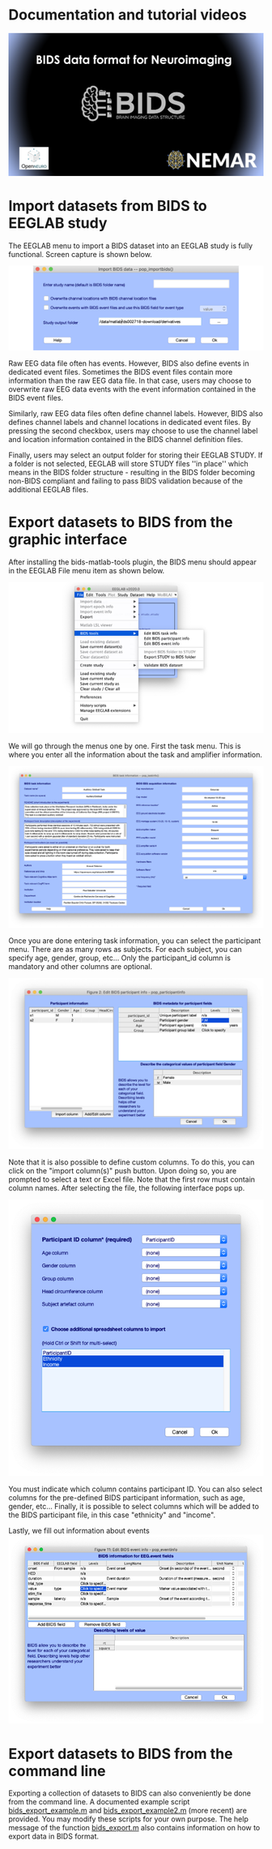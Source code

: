 # Documentation and tutorial videos

[![](BIDS_doc1.png)](https://www.youtube.com/watch?v=du9waxN5Wcc)

# Import datasets from BIDS to EEGLAB study

The EEGLAB menu to import a BIDS dataset into an EEGLAB study is fully functional. Screen capture is shown below.

![pop_importbids.m interface](pop_importbids.png)

Raw EEG data file often has events. However, BIDS also define events in dedicated event files. Sometimes the BIDS event files contain more information than the raw EEG data file. In that case, users may choose to overwrite raw EEG data events with the event information contained in the BIDS event files.

Similarly, raw EEG data files often define channel labels. However, BIDS also defines channel labels and channel locations in dedicated event files. By pressing the second checkbox, users may choose to use the channel label and location information contained in the BIDS channel definition files.

Finally, users may select an output folder for storing their EEGLAB STUDY. If a folder is not selected, EEGLAB will store STUDY files ''in place'' which means in the BIDS folder structure - resulting in the BIDS folder becoming non-BIDS compliant and failing to pass BIDS validation because of the additional EEGLAB files.

# Export datasets to BIDS from the graphic interface

After installing the bids-matlab-tools plugin, the BIDS menu should appear in the EEGLAB File menu item as shown below.

![](eeglab_menu_bids.png)

We will go through the menus one by one. First the task menu. This is where you enter all the information about the task and amplifier information.

![](bids_task.png)

Once you are done entering task information, you can select the participant menu. There are as many rows as subjects. For each subject, you can specify age, gender, group, etc... Only the participant_id column is mandatory and other columns are optional.

![](participant.png)

Note that it is also possible to define custom columns. To do this, you can click on the "import column(s)" push button. Upon doing so, you are prompted to select a text or Excel file. Note that the first row must contain column names. After selecting the file, the following interface pops up.

![](import_column.png)

You must indicate which column contains participant ID. You can also select columns for the pre-defined BIDS participant information, such as age, gender, etc... Finally, it is possible to select columns which will be added to the BIDS participant file, in this case "ethnicity" and "income".

Lastly, we fill out information about events 
![](pop_eventinfo.png)
# Export datasets to BIDS from the command line

Exporting a collection of datasets to BIDS can also conveniently be done from the command line. A documented example script [bids_export_example.m](https://github.com/sccn/bids-matlab-tools/blob/master/bids_export_example.m) and [bids_export_example2.m](https://github.com/sccn/bids-matlab-tools/blob/master/bids_export_example2.m) (more recent) are provided. You may modify these scripts for your own purpose. The help message of the function [bids_export.m](https://github.com/sccn/bids-matlab-tools/blob/master/bids_export.m) also contains information on how to export data in BIDS format. 
